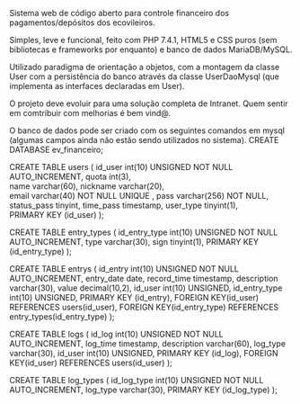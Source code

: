 Sistema web de código aberto para controle financeiro dos pagamentos/depósitos dos ecovileiros.

Simples, leve e funcional, feito com PHP 7.4.1, HTML5 e CSS puros (sem bibliotecas e frameworks por enquanto) e banco de dados MariaDB/MySQL.

Utilizado paradigma de orientação a objetos, com a montagem da classe User com a persistência do banco através da classe UserDaoMysql (que implementa as interfaces declaradas em User).

O projeto deve evoluir para uma solução completa de Intranet. Quem sentir em comtribuir com melhorias é bem vind@.

O banco de dados pode ser criado com os seguintes comandos em mysql (algumas campos ainda não estão sendo utilizados no sistema).
CREATE DATABASE ev_financeiro;

CREATE TABLE users (
    id_user  int(10) UNSIGNED NOT NULL AUTO_INCREMENT, 
    quota int(3),	
    name varchar(60),
    nickname varchar(20),  
    email varchar(40) NOT NULL UNIQUE ,
    pass varchar(256) NOT NULL,
    status_pass tinyint,
    time_pass timestamp,
    user_type tinyint(1),  
    PRIMARY KEY (id_user)
);

CREATE TABLE entry_types (
    id_entry_type int(10) UNSIGNED NOT NULL AUTO_INCREMENT, 
    type varchar(30),
    sign tinyint(1),
    PRIMARY KEY (id_entry_type)
);

CREATE TABLE entrys (
    id_entry int(10) UNSIGNED NOT NULL AUTO_INCREMENT, 
    entry_date date,
    record_time timestamp,
    description varchar(30),
    value decimal(10,2),
    id_user int(10) UNSIGNED,
    id_entry_type int(10) UNSIGNED,
    PRIMARY KEY (id_entry),
    FOREIGN KEY(id_user) REFERENCES users(id_user),
    FOREIGN KEY(id_entry_type) REFERENCES entry_types(id_entry_type)
);


CREATE TABLE logs (
    id_log int(10) UNSIGNED NOT NULL AUTO_INCREMENT, 
    log_time timestamp,
    description varchar(60),
    log_type varchar(30),
    id_user int(10) UNSIGNED,
    PRIMARY KEY (id_log),
    FOREIGN KEY(id_user) REFERENCES users(id_user)
);

CREATE TABLE log_types (
    id_log_type int(10) UNSIGNED NOT NULL AUTO_INCREMENT, 
    log_type varchar(30),
    PRIMARY KEY (id_log_type)
);